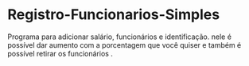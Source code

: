 # Registro-Funcionarios-Simples
Programa para  adicionar salário, funcionários e identificação.
nele é possível dar aumento com a porcentagem que você quiser e também é possível  retirar os funcionários .

